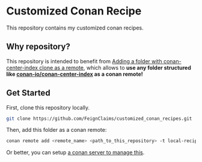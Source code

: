 # Customized Conan Recipe

This repository contains my customized conan recipes.

## Why repository?

This repository is intended to benefit from [Adding a folder with conan-center-index clone as a remote](https://github.com/conan-io/conan/pull/13930), which allows to **use any folder structured like [conan-io/conan-center-index](https://github.com/conan-io/conan-center-index) as a conan remote!**

## Get Started

First, clone this repository locally.

```bash
git clone https://github.com/FeignClaims/customized_conan_recipes.git
```

Then, add this folder as a conan remote:

```bash
conan remote add <remote_name> <path_to_this_repository> -t local-recipes-index
```

Or better, you can setup [a conan server to manage this](https://docs.conan.io/2/devops/using_conancenter.html).
